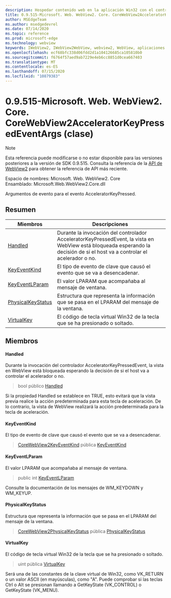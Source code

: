 ```yaml
---
description: Hospedar contenido web en la aplicación Win32 con el control Microsoft Edge WebView2
title: 0.9.515-Microsoft. Web. WebView2. Core. CoreWebView2AcceleratorKeyPressedEventArgs
author: MSEdgeTeam
ms.author: msedgedevrel
ms.date: 07/14/2020
ms.topic: reference
ms.prod: microsoft-edge
ms.technology: webview
keywords: IWebView2, IWebView2WebView, webview2, WebView, aplicaciones Win32, Win32, Edge, ICoreWebView2, ICoreWebView2Controller, control de explorador, HTML Edge
ms.openlocfilehash: ecf68bfc338d06fdd2d1a104126685ca105810b0
ms.sourcegitcommit: f6764f57aed9ab7229e4eb6cc8851d0cea667403
ms.translationtype: MT
ms.contentlocale: es-ES
ms.lasthandoff: 07/15/2020
ms.locfileid: "10879383"
---
```

# 0.9.515-Microsoft. Web. WebView2. Core. CoreWebView2AcceleratorKeyPressedEventArgs (clase) 

> [!NOTE]
> Esta referencia puede modificarse o no estar disponible para las versiones posteriores a la versión de SDK 0.9.515. Consulta la referencia de la [API de WebView2](../../../webview2-api-reference.md) para obtener la referencia de API más reciente.

Espacio de nombres: Microsoft. Web. WebView2. Core \
Ensamblado: Microsoft.Web.WebView2.Core.dll

Argumentos de evento para el evento AcceleratorKeyPressed.

## Resumen

 Miembros                        | Descripciones
--------------------------------|---------------------------------------------
[Handled](#handled) | Durante la invocación del controlador AcceleratorKeyPressedEvent, la vista en WebView está bloqueada esperando la decisión de si el host va a controlar el acelerador o no.
[KeyEventKind](#keyeventkind) | El tipo de evento de clave que causó el evento que se va a desencadenar.
[KeyEventLParam](#keyeventlparam) | El valor LPARAM que acompañaba al mensaje de ventana.
[PhysicalKeyStatus](#physicalkeystatus) | Estructura que representa la información que se pasa en el LPARAM del mensaje de la ventana.
[VirtualKey](#virtualkey) | El código de tecla virtual Win32 de la tecla que se ha presionado o soltado.

## Miembros

#### Handled 

Durante la invocación del controlador AcceleratorKeyPressedEvent, la vista en WebView está bloqueada esperando la decisión de si el host va a controlar el acelerador o no.

> bool público [Handled](#handled)

Si la propiedad Handled se establece en TRUE, esto evitará que la vista previa realice la acción predeterminada para esta tecla de aceleración. De lo contrario, la vista de WebView realizará la acción predeterminada para la tecla de aceleración.

#### KeyEventKind 

El tipo de evento de clave que causó el evento que se va a desencadenar.

> [CoreWebView2KeyEventKind](./namespace-microsoft-web-webview2-core.md) pública [KeyEventKind](#keyeventkind)

#### KeyEventLParam 

El valor LPARAM que acompañaba al mensaje de ventana.

> public int [KeyEventLParam](#keyeventlparam)

Consulte la documentación de los mensajes de WM_KEYDOWN y WM_KEYUP.

#### PhysicalKeyStatus 

Estructura que representa la información que se pasa en el LPARAM del mensaje de la ventana.

> [CoreWebView2PhysicalKeyStatus](microsoft-web-webview2-core-corewebview2physicalkeystatus.md) pública [PhysicalKeyStatus](#physicalkeystatus)

#### VirtualKey 

El código de tecla virtual Win32 de la tecla que se ha presionado o soltado.

> uint pública [VirtualKey](#virtualkey)

Será una de las constantes de la clave virtual de Win32, como VK_RETURN o un valor ASCII (en mayúsculas), como "A". Puede comprobar si las teclas Ctrl o Alt se presionan llamando a GetKeyState (VK_CONTROL) o GetKeyState (VK_MENU).

